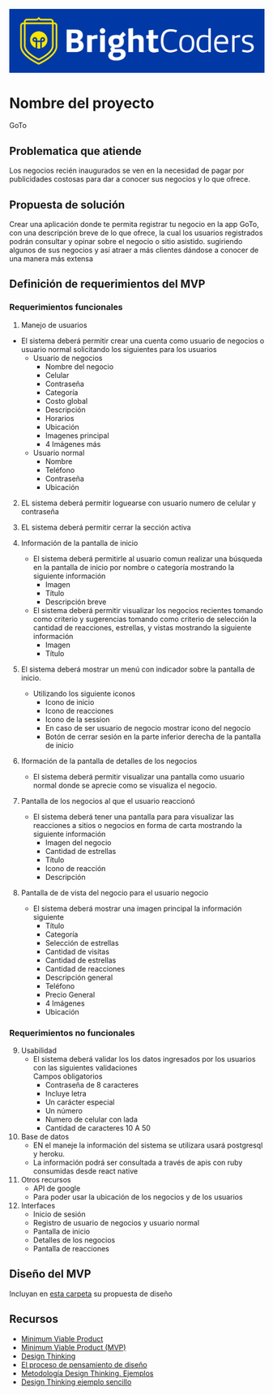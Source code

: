 ![BrightCoders Logo](img/logo-bc.png)

# Nombre del proyecto
GoTo

## Problematica que atiende
Los negocios recién inaugurados se ven en la necesidad de pagar por publicidades costosas para dar a conocer sus negocios y lo que ofrece.

## Propuesta de solución
Crear una aplicación donde te permita registrar tu negocio en la app GoTo, con una descripción breve de lo que ofrece, la cual los usuarios registrados podrán consultar y opinar sobre el negocio o sitio asistido. sugiriendo algunos de sus negocios y así atraer a más clientes dándose a conocer de una manera más extensa 

## Definición de requerimientos del MVP

### Requerimientos funcionales
1. Manejo de usuarios 
  - El sistema deberá permitir crear una cuenta como usuario de negocios o usuario normal solicitando los siguientes para los usuarios 
    - Usuario de negocios
      - Nombre del negocio 
      - Celular 
      - Contraseña 
      - Categoría
      - Costo global 
      - Descripción
      - Horarios 
      - Ubicación
      - Imagenes principal 
      - 4 Imágenes más
     - Usuario normal
         - Nombre 
         - Teléfono
         - Contraseña 
         - Ubicación
2. EL sistema deberá permitir loguearse con usuario numero de celular y contraseña
3. EL sistema deberá permitir cerrar la sección activa   
4. Información de la pantalla de inicio
   - El sistema deberá permitirle al usuario comun realizar una búsqueda  en la pantalla de inicio por nombre  o categoría mostrando la siguiente información
        - Imagen 
        - Título
        - Descripción breve 
    - El sistema deberá permitir visualizar los negocios recientes tomando como criterio y sugerencias tomando como criterio de selección la cantidad de     reacciones, estrellas, y vistas mostrando la siguiente información
         - Imagen
         - Título
    
5. El sistema deberá mostrar un menú con indicador sobre la pantalla de inicio. 
    - Utilizando los siguiente iconos 
      - Icono de inicio
      - Icono de reacciones 
      - Icono de la session
      - En caso de ser usuario de negocio mostrar icono del negocio
      - Botón de cerrar sesión en la parte inferior derecha de la pantalla de inicio 
6. Iformación de la pantalla de detalles de los negocios
     - El sistema deberá permitir  visualizar una pantalla como usuario normal donde se aprecie como se visualiza el negocio.
7. Pantalla de los negocios al que el usuario reaccionó 
    - El sistema deberá tener una pantalla para para visualizar las reacciones a sitios o negocios   en forma de carta mostrando la siguiente información
       - Imagen del negocio
       - Cantidad de estrellas 
       - Título 
       - Icono de reacción 
       - Descripción 
8. Pantalla de de vista del negocio para el usuario negocio
    - El sistema deberá mostrar una imagen principal la información siguiente 
      - Título
      - Categoría
      - Selección de estrellas 
      - Cantidad de visitas
      - Cantidad de estrellas 
      - Cantidad de reacciones 
      - Descripción general 
      - Teléfono
      - Precio General
      - 4 Imágenes 
      - Ubicación

### Requerimientos no funcionales
9. Usabilidad
    - El sistema deberá validar los los datos ingresados por los usuarios con las siguientes validaciones  
  Campos obligatorios
        - Contraseña de 8 caracteres
        - Incluye  letra 
        - Un carácter especial
        - Un número
        - Numero de celular con  lada    
        - Cantidad de caracteres 10 A  50
10. Base de datos 
    - EN el maneje la información del sistema se utilizara  usará postgresql y heroku.
    - La información podrá ser consultada a través de apis con ruby consumidas desde react native 
11. Otros recursos 
    - API de google
    - Para poder usar la ubicación de los negocios y de los usuarios  
12. Interfaces
    - Inicio de sesión 
    - Registro de usuario de negocios y usuario normal 
    - Pantalla de inicio 
    - Detalles de los negocios 
    - Pantalla de reacciones  


## Diseño del MVP

Incluyan en [esta carpeta](/design) su propuesta de diseño

## Recursos

- [Minimum Viable Product](https://www.agilealliance.org/glossary/mvp/#q=~(infinite~false~filters~(tags~(~'mvp))~searchTerm~'~sort~false~sortDirection~'asc~page~1))
- [Minimum Viable Product (MVP)](https://www.productplan.com/glossary/minimum-viable-product/)
- [Design Thinking](https://www.interaction-design.org/literature/topics/design-thinking)
- [El proceso de pensamiento de diseño](https://www.youtube.com/watch?v=_r0VX-aU_T8)
- [Metodología Design Thinking. Ejemplos](https://www.youtube.com/watch?v=_ul3wfKss58) 
- [Design Thinking ejemplo sencillo](https://www.youtube.com/watch?v=_H33tA2-j0s)
